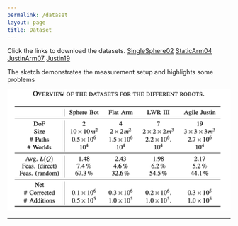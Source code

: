 ```yaml
---
permalink: /dataset
layout: page
title: Dataset
---
```

Click the links to download the datasets.
[SingleSphere02](../dataset/SingleSphere02.csv.zip)
[StaticArm04](../dataset/StaticArm04.csv.zip)
[JustinArm07](../dataset/JustinArm07.csv.zip)
[Justin19](../dataset/Justin19.csv.zip)

The sketch demonstrates the measurement setup and highlights some problems

![datasets](../assets/imgs/datasets.png)

---
